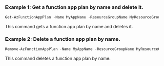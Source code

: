 ### Example 1: Get a function app plan by name and delete it.

```powershell
Get-AzFunctionAppPlan -Name MyAppName -ResourceGroupName MyResourceGroupName | Remove-AzFunctionAppPlan -Force
```

This command gets a function app plan by name and deletes it.

### Example 2: Delete a function app plan by name.

```powershell
Remove-AzFunctionAppPlan -Name MyAppName -ResourceGroupName MyResourceGroupName -Force
```

This command deletes a function app plan by name.
